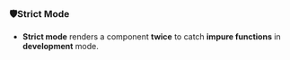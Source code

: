 ### 🛡️Strict Mode 
- **Strict mode** renders a component **twice** to catch **impure functions** in **development** mode.
